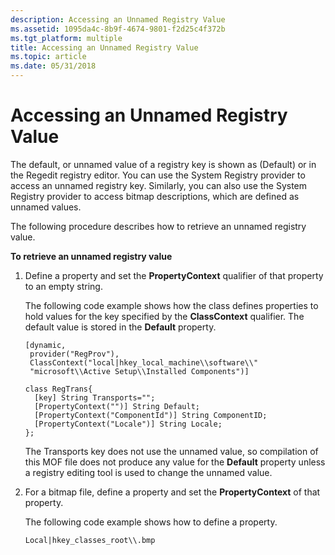 ```yaml
---
description: Accessing an Unnamed Registry Value
ms.assetid: 1095da4c-8b9f-4674-9801-f2d25c4f372b
ms.tgt_platform: multiple
title: Accessing an Unnamed Registry Value
ms.topic: article
ms.date: 05/31/2018
---
```


# Accessing an Unnamed Registry Value

The default, or unnamed value of a registry key is shown as (Default) or <No Name> in the Regedit registry editor. You can use the System Registry provider to access an unnamed registry key. Similarly, you can also use the System Registry provider to access bitmap descriptions, which are defined as unnamed values.

The following procedure describes how to retrieve an unnamed registry value.

**To retrieve an unnamed registry value**

1.  Define a property and set the **PropertyContext** qualifier of that property to an empty string.

    The following code example shows how the class defines properties to hold values for the key specified by the **ClassContext** qualifier. The default value is stored in the **Default** property.

    ``` syntax
    [dynamic, 
     provider("RegProv"), 
     ClassContext("local|hkey_local_machine\\software\\"
     "microsoft\\Active Setup\\Installed Components")]

    class RegTrans{
      [key] String Transports="";
      [PropertyContext("")] String Default;
      [PropertyContext("ComponentId")] String ComponentID;
      [PropertyContext("Locale")] String Locale;
    };
    ```

    The Transports key does not use the unnamed value, so compilation of this MOF file does not produce any value for the **Default** property unless a registry editing tool is used to change the unnamed value.

2.  For a bitmap file, define a property and set the **PropertyContext** of that property.

    The following code example shows how to define a property.

    ```mof
    Local|hkey_classes_root\\.bmp
    ```

    

 

 




